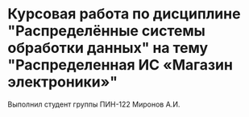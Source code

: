 # Курсовая работа по дисциплине "Распределённые системы обработки данных" на тему "Распределенная ИС «Магазин электроники»"
Выполнил студент группы ПИН-122 Миронов А.И.
